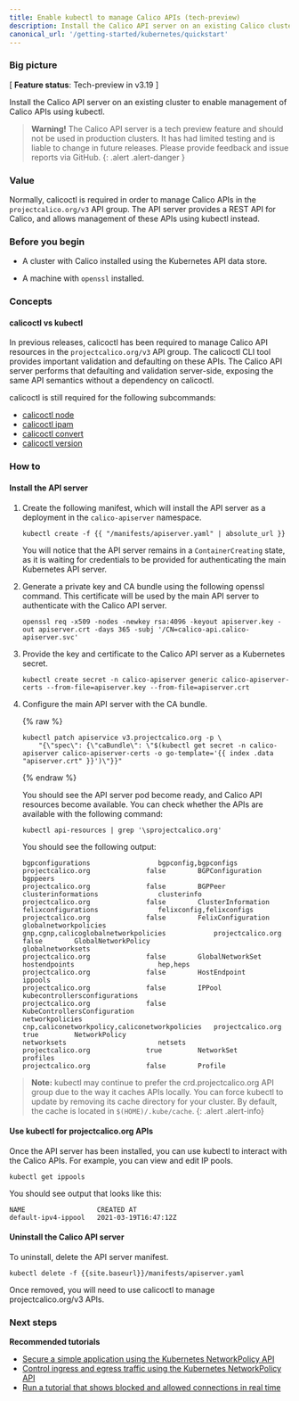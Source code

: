 ```yaml
---
title: Enable kubectl to manage Calico APIs (tech-preview)
description: Install the Calico API server on an existing Calico cluster
canonical_url: '/getting-started/kubernetes/quickstart'
---
```


### Big picture

[ **Feature status**: Tech-preview in v3.19 ]

Install the Calico API server on an existing cluster to enable management of Calico APIs using kubectl.

> **Warning!** The Calico API server is a tech preview feature and should not be used in production clusters. It has had limited testing and is liable to change in future releases. Please provide feedback and issue reports via GitHub.
{: .alert .alert-danger }

### Value

Normally, calicoctl is required in order to manage Calico APIs in the `projectcalico.org/v3` API group. The API server provides a REST API for Calico, and allows management of these APIs using kubectl instead.

### Before you begin

- A cluster with Calico installed using the Kubernetes API data store.

- A machine with `openssl` installed.

### Concepts

#### calicoctl vs kubectl

In previous releases, calicoctl has been required to manage Calico API resources in the `projectcalico.org/v3` API group. The calicoctl CLI tool provides important validation and defaulting on these APIs. The Calico API server performs
that defaulting and validation server-side, exposing the same API semantics without a dependency on calicoctl.

calicoctl is still required for the following subcommands:

- [calicoctl node]({{site.baseurl}}/reference/calicoctl/node)
- [calicoctl ipam]({{site.baseurl}}/reference/calicoctl/ipam)
- [calicoctl convert]({{site.baseurl}}/reference/calicoctl/convert)
- [calicoctl version]({{site.baseurl}}/reference/calicoctl/version)

### How to

#### Install the API server

1. Create the following manifest, which will install the API server as a deployment in the `calico-apiserver` namespace.

   ```
   kubectl create -f {{ "/manifests/apiserver.yaml" | absolute_url }}
   ```

   You will notice that the API server remains in a `ContainerCreating` state, as it is waiting for credentials to be provided for authenticating the main Kubernetes API server.

1. Generate a private key and CA bundle using the following openssl command. This certificate will be used by the main API server to authenticate with the Calico API server.

   ```
   openssl req -x509 -nodes -newkey rsa:4096 -keyout apiserver.key -out apiserver.crt -days 365 -subj '/CN=calico-api.calico-apiserver.svc' 
   ```

1. Provide the key and certificate to the Calico API server as a Kubernetes secret.

   ```
   kubectl create secret -n calico-apiserver generic calico-apiserver-certs --from-file=apiserver.key --from-file=apiserver.crt
   ```

1. Configure the main API server with the CA bundle.

   {% raw %}
   ```
   kubectl patch apiservice v3.projectcalico.org -p \
       "{\"spec\": {\"caBundle\": \"$(kubectl get secret -n calico-apiserver calico-apiserver-certs -o go-template='{{ index .data "apiserver.crt" }}')\"}}"
   ```
   {% endraw %}

   You should see the API server pod become ready, and Calico API resources become available. You can check whether the APIs are available with the following command:

   ```
   kubectl api-resources | grep '\sprojectcalico.org'
   ```

   You should see the following output:

   ```
   bgpconfigurations                 bgpconfig,bgpconfigs                            projectcalico.org              false        BGPConfiguration
   bgppeers                                                                          projectcalico.org              false        BGPPeer
   clusterinformations               clusterinfo                                     projectcalico.org              false        ClusterInformation
   felixconfigurations               felixconfig,felixconfigs                        projectcalico.org              false        FelixConfiguration
   globalnetworkpolicies             gnp,cgnp,calicoglobalnetworkpolicies            projectcalico.org              false        GlobalNetworkPolicy
   globalnetworksets                                                                 projectcalico.org              false        GlobalNetworkSet
   hostendpoints                     hep,heps                                        projectcalico.org              false        HostEndpoint
   ippools                                                                           projectcalico.org              false        IPPool
   kubecontrollersconfigurations                                                     projectcalico.org              false        KubeControllersConfiguration
   networkpolicies                   cnp,caliconetworkpolicy,caliconetworkpolicies   projectcalico.org              true         NetworkPolicy
   networksets                       netsets                                         projectcalico.org              true         NetworkSet
   profiles                                                                          projectcalico.org              false        Profile
   ```

> **Note:** kubectl may continue to prefer the crd.projectcalico.org API group due to the way it caches APIs locally. You can force kubectl to update
>           by removing its cache directory for your cluster. By default, the cache is located in `$(HOME)/.kube/cache`.
{: .alert .alert-info}

#### Use kubectl for projectcalico.org APIs

Once the API server has been installed, you can use kubectl to interact with the Calico APIs. For example, you can view and edit IP pools.

   ```
   kubectl get ippools
   ```

You should see output that looks like this:

   ```
   NAME                  CREATED AT
   default-ipv4-ippool   2021-03-19T16:47:12Z 
   ```

#### Uninstall the Calico API server

To uninstall, delete the API server manifest.

   ```
   kubectl delete -f {{site.baseurl}}/manifests/apiserver.yaml
   ```

Once removed, you will need to use calicoctl to manage projectcalico.org/v3 APIs.

### Next steps

**Recommended tutorials**
- [Secure a simple application using the Kubernetes NetworkPolicy API](../../security/tutorials/kubernetes-policy-basic)
- [Control ingress and egress traffic using the Kubernetes NetworkPolicy API](../../security/tutorials/kubernetes-policy-advanced)
- [Run a tutorial that shows blocked and allowed connections in real time](../../security/tutorials/kubernetes-policy-demo/kubernetes-demo)
